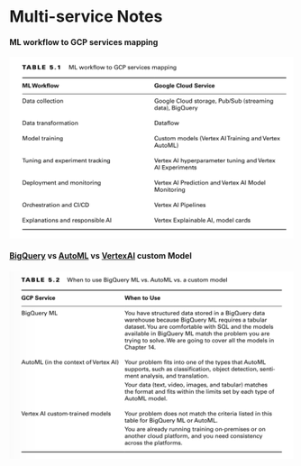 # Multi-service Notes

#### ML workflow to GCP services mapping
![](attachments/ml-workflow-to-service-mapping.png)


#### [BigQuery](services/bigqueryml) vs [AutoML](AutoML) vs [VertexAI](services/vertex-ai) custom Model
![](attachments/bigquery-vs-autoML-vs-vertexai.png)

